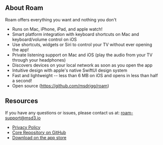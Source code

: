 ## About Roam

Roam offers everything you want and nothing you don't

-   Runs on Mac, iPhone, iPad, and apple watch!
-   Smart platform integration with keyboard shortcuts on Mac and keyboard/volume control on iOS
-   Use shortcuts, widgets or Siri to control your TV without ever opening the app!
-   Private listening support on Mac and iOS (play the audio from your TV through your headphones)
-   Discovers devices on your local network as soon as you open the app
-   Intuitive design with apple's native SwiftUI design system
-   Fast and lightweight -- less than 6 MB on iOS and opens in less than half a second!
-   Open source (https://github.com/msdrigg/roam)

## Resources

If you have any questions or issues, please contact us at: [roam-support@msd3.io](roam-support@msd3.io)

-   [Privacy Policy](/privacy)
-   [Core Repository on GitHub](https://github.com/msdrigg/roam)
-   [Download on the app store](https://apps.apple.com/us/app/roam/6469834197)
